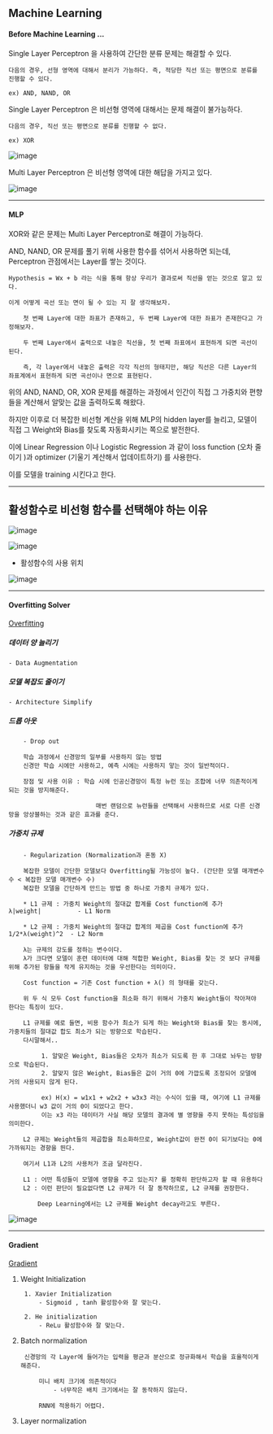 ## Machine Learning 

#### Before Machine Learning ...

Single Layer Perceptron 을 사용하여 간단한 분류 문제는 해결할 수 있다. 

    다음의 경우, 선형 영역에 대해서 분리가 가능하다. 즉, 적당한 직선 또는 평면으로 분류를 진행할 수 있다.
        
    ex) AND, NAND, OR 
    
Single Layer Perceptron 은 비선형 영역에 대해서는 문제 해결이 불가능하다.

    다음의 경우, 직선 또는 평면으로 분류를 진행할 수 없다.
    
    ex) XOR
    
![image](https://user-images.githubusercontent.com/59076451/128667610-3e40617e-36e3-447c-b20b-9fb62fc9fd7b.png)

Multi Layer Perceptron 은 비선형 영역에 대한 해답을 가지고 있다.

![image](https://user-images.githubusercontent.com/59076451/128667633-2606f7d7-6604-42ed-b18c-fdbb36d5e9a0.png)
    
---

#### MLP

XOR와 같은 문제는 Multi Layer Perceptron로 해결이 가능하다. 

AND, NAND, OR 문제를 풀기 위해 사용한 함수를 섞어서 사용하면 되는데, Perceptron 관점에서는 Layer를 쌓는 것이다.

    Hypothesis = Wx + b 라는 식을 통해 항상 우리가 결과로써 직선을 얻는 것으로 알고 있다.
    
    이게 어떻게 곡선 또는 면이 될 수 있는 지 잘 생각해보자.
    
        첫 번째 Layer에 대한 좌표가 존재하고, 두 번째 Layer에 대한 좌표가 존재한다고 가정해보자.
        
        두 번째 Layer에서 출력으로 내놓은 직선을, 첫 번째 좌표에서 표현하게 되면 곡선이 된다.
        
        즉, 각 layer에서 내놓은 출력은 각각 직선의 형태지만, 해당 직선은 다른 Layer의 좌표계에서 표현하게 되면 곡선이나 면으로 표현된다. 

위의 AND, NAND, OR, XOR 문제를 해결하는 과정에서 인간이 직접 그 가중치와 편향들을 계산해서 알맞는 값을 출력하도록 해왔다.

하지만 이후로 더 복잡한 비선형 계산을 위해 MLP의 hidden layer를 늘리고, 모델이 직접 그 Weight와 Bias를 찾도록 자동화시키는 쪽으로 발전한다.

이에 Linear Regression 이나 Logistic Regression 과 같이 loss function (오차 줄이기 )과 optimizer (기울기 계산해서 업데이트하기) 를 사용한다.

이를 모델을 training 시킨다고 한다. 

---

## 활성함수로 비선형 함수를 선택해야 하는 이유 

![image](https://user-images.githubusercontent.com/59076451/128674911-40e86d52-d650-48e3-8409-0759d3ebc49d.png)


![image](https://user-images.githubusercontent.com/59076451/128675331-77c95643-6856-4bab-be4f-60f622318042.png)


- 활성함수의 사용 위치

![image](https://user-images.githubusercontent.com/59076451/128675015-044ee335-aa0c-46af-9147-f9f8526e7e56.png)

---

#### Overfitting Solver

[Overfitting](https://wikidocs.net/60751)

##### 데이터 양 늘리기   
   
    - Data Augmentation  

##### 모델 복잡도 줄이기 

    - Architecture Simplify 

##### 드롭 아웃         

        - Drop out

        학습 과정에서 신경망의 일부를 사용하지 않는 방법
        신경만 학습 시에만 사용하고, 예측 시에는 사용하지 앟는 것이 일반적이다.
        
        장점 및 사용 이유 : 학습 시에 인공신경망이 특정 뉴런 또는 조합에 너무 의존적이게 되는 것을 방지해준다.
        
                            매번 랜덤으로 뉴런들을 선택해서 사용하므로 서로 다른 신경망을 앙상블하는 것과 같은 효과를 준다.

##### 가중치 규제       

        - Regularization (Normalization과 혼동 X)
    
        복잡한 모델이 간단한 모델보다 Overfitting될 가능성이 높다. (간단한 모델 매개변수 수 < 복잡한 모델 매개변수 수)
        복잡한 모델을 간단하게 만드는 방법 중 하나로 가중치 규제가 있다.
 
        * L1 규제 : 가중치 Weight의 절대값 합계를 Cost function에 추가     λ|weight|          - L1 Norm         
        
        * L2 규제 : 가중치 Weight의 절대갑 합계의 제곱을 Cost function에 추가 1/2*λ(weight)^2  - L2 Norm
        
        λ는 규제의 강도를 정하는 변수이다. 
        λ가 크다면 모델이 훈련 데이터에 대해 적합한 Weight, Bias를 찾는 것 보다 규제를 위해 추가된 항들을 작게 유지하는 것을 우선한다는 의미이다. 
        
        Cost function = 기존 Cost function + λ() 의 형태를 갖는다.
        
        위 두 식 모두 Cost function을 최소화 하기 위해서 가중치 Weight들이 작아져야 한다는 특징이 있다.
        
        L1 규제를 예로 들면, 비용 함수가 최소가 되게 하는 Weight와 Bias를 찾는 동시에, 가중치들의 절대값 합도 최소가 되는 방향으로 학습된다.
        다시말해서..        
        
             1. 알맞은 Weight, Bias들은 오차가 최소가 되도록 한 후 그대로 놔두는 방향으로 학습된다.
             2. 알맞지 않은 Weight, Bias들은 값이 거의 0에 가깝도록 조정되어 모델에 거의 사용되지 않게 된다.

             ex) H(x) = w1x1 + w2x2 + w3x3 라는 수식이 있을 때, 여기에 L1 규제를 사용했더니 w3 값이 거의 0이 되었다고 한다.
             이는 x3 라는 데이터가 사실 해당 모델의 결과에 별 영향을 주지 못하는 특성임을 의미한다.
             
        L2 규제는 Weight들의 제곱합을 최소화하므로, Weight값이 완전 0이 되기보다는 0에 가까워지는 경향을 띈다.              
        
        여기서 L1과 L2의 사용처가 조금 달라진다.
        
        L1 : 어떤 특성들이 모델에 영향을 주고 있는지? 를 정확히 판단하고자 할 때 유용하다
        L2 : 이런 판단이 필요없다면 L2 규제가 더 잘 동작하므로, L2 규제를 권장한다. 
        
            Deep Learning에서는 L2 규제를 Weight decay라고도 부른다. 
            
![image](https://user-images.githubusercontent.com/59076451/128677581-499e90d5-7876-456e-9c07-a8f8240b37a7.png)
            
---

#### Gradient 

[Gradient](https://wikidocs.net/61271)
   
   
1. Weight Initialization

        1. Xavier Initialization
            - Sigmoid , tanh 활성함수와 잘 맞는다.

        2. He initialization    
            - ReLu 활성함수와 잘 맞는다.
        
2. Batch normalization

        신경망의 각 Layer에 들어가는 입력을 평균과 분산으로 정규화해서 학습을 효율적이게 해준다. 

            미니 배치 크기에 의존적이다 
                - 너무작은 배치 크기에서는 잘 동작하지 않는다.

            RNN에 적용하기 어렵다.
        
3. Layer normalization
        
